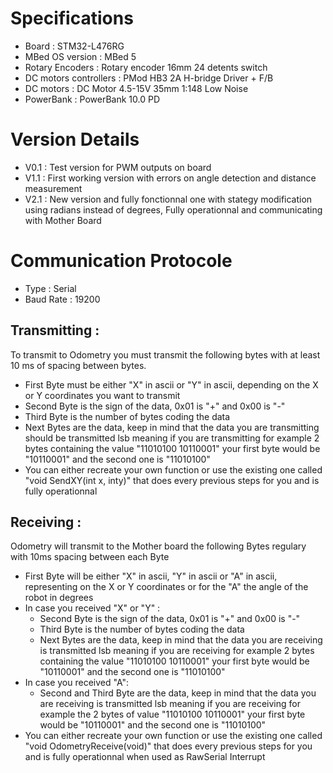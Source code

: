 # Specifications
- Board : STM32-L476RG
- MBed OS version : MBed 5
- Rotary Encoders : Rotary encoder 16mm 24 detents switch
- DC motors controllers : PMod HB3 2A H-bridge Driver + F/B
- DC motors : DC Motor 4.5-15V 35mm 1:148 Low Noise
- PowerBank : PowerBank 10.0 PD

# Version Details
- V0.1 : Test version for PWM outputs on board
- V1.1 : First working version with errors on angle detection and distance measurement
- V2.1 : New version and fully fonctionnal one with stategy modification using radians instead of degrees, Fully operationnal and communicating with Mother Board

# Communication Protocole
- Type : Serial
- Baud Rate : 19200

## Transmitting :
To transmit to Odometry you must transmit the following bytes with at least 10 ms of spacing between bytes.
- First Byte must be either "X" in ascii or "Y" in ascii, depending on the X or Y coordinates you want to transmit
- Second Byte is the sign of the data, 0x01 is "+" and 0x00 is "-"
- Third Byte is the number of bytes coding the data
- Next Bytes are the data, keep in mind that the data you are transmitting should be transmitted lsb meaning if you are transmitting for example 2 bytes containing the value "11010100 10110001" your first byte would be "10110001" and the second one is "11010100"
- You can either recreate your own function or use the existing one called "void SendXY(int x, inty)" that does every previous steps for you and is fully operationnal

## Receiving :
Odometry will transmit to the Mother board the following Bytes regulary with 10ms spacing between each Byte
- First Byte will be either "X" in ascii, "Y" in ascii or "A" in ascii, representing on the X or Y coordinates or for the "A" the angle of the robot in degrees
- In case you received "X" or "Y" :
  * Second Byte is the sign of the data, 0x01 is "+" and 0x00 is "-"
  * Third Byte is the number of bytes coding the data
  * Next Bytes are the data, keep in mind that the data you are receiving is transmitted lsb meaning if you are receiving for example 2 bytes containing the value "11010100 10110001" your first byte would be "10110001" and the second one is "11010100"
- In case you received "A":
  * Second and Third Byte are the data, keep in mind that the data you are receiving is transmitted lsb meaning if you are receiving for example the 2 bytes of value "11010100 10110001" your first byte would be "10110001" and the second one is "11010100"
- You can either recreate your own function or use the existing one called "void OdometryReceive(void)" that does every previous steps for you and is fully operationnal when used as RawSerial Interrupt
